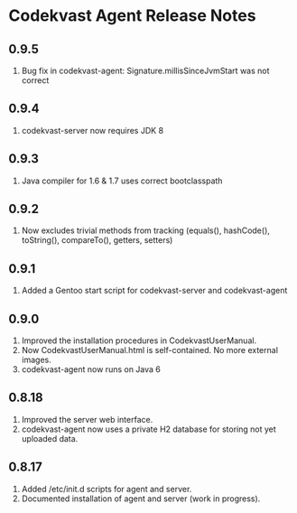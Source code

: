 # Codekvast Agent Release Notes

## 0.9.5

1. Bug fix in codekvast-agent: Signature.millisSinceJvmStart was not correct

## 0.9.4

1. codekvast-server now requires JDK 8

## 0.9.3

1. Java compiler for 1.6 & 1.7 uses correct bootclasspath

## 0.9.2

1. Now excludes trivial methods from tracking (equals(), hashCode(), toString(), compareTo(), getters, setters)

## 0.9.1

1. Added a Gentoo start script for codekvast-server and codekvast-agent

## 0.9.0

1. Improved the installation procedures in CodekvastUserManual.
1. Now CodekvastUserManual.html is self-contained. No more external images.
1. codekvast-agent now runs on Java 6

## 0.8.18

1. Improved the server web interface.
1. codekvast-agent now uses a private H2 database for storing not yet uploaded data.

## 0.8.17

1. Added /etc/init.d scripts for agent and server.
1. Documented installation of agent and server (work in progress).
